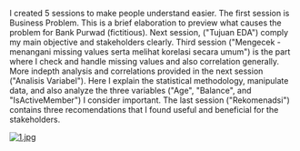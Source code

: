 I created 5 sessions to make people understand easier.
The first session is Business Problem. This is a brief elaboration to preview what causes the problem for Bank Purwad (fictitious). Next session, ("Tujuan EDA") comply my main objective and stakeholders clearly. Third session ("Mengecek - menangani missing values serta melihat korelasi secara umum") is the part where I check and handle missing values and also correlation generally. More indepth analysis and correlations provided in the next session ("Analisis Variabel"). Here I explain the statistical methodology, manipulate data, and also analyze the three variables ("Age", "Balance", and "IsActiveMember") I consider important. The last session ("Rekomenadsi") contains three recomendations that I found useful and beneficial for the stakeholders.

[![1.jpg](https://i.postimg.cc/rs4bhkYj/1.jpg)](https://postimg.cc/CnFm1W0n)
